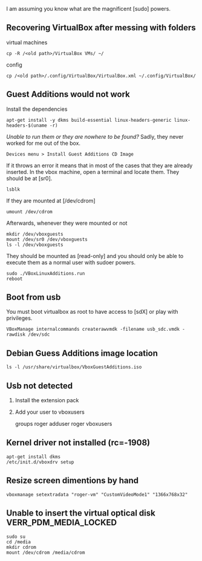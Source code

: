 I am assuming you know what are the magnificent [sudo] powers.

## Recovering VirtualBox after messing with folders

virtual machines

    cp -R /<old path>/VirtualBox VMs/ ~/

config

    cp /<old path>/.config/VirtualBox/VirtualBox.xml ~/.config/VirtualBox/

## Guest Additions would not work

Install the dependencies

    apt-get install -y dkms build-essential linux-headers-generic linux-headers-$(uname -r)

*Unable to run them or they are nowhere to be found?*
Sadly, they never worked for me out of the box.

    Devices menu > Install Guest Additions CD Image

If it throws an error it means that in most of the cases that they are already inserted.
In the vbox machine, open a terminal and locate them. They should be at [sr0].

    lsblk

If they are mounted at [/dev/cdrom]

    umount /dev/cdrom

Afterwards, whenever they were mounted or not

    mkdir /dev/vboxguests
    mount /dev/sr0 /dev/vboxguests
    ls -l /dev/vboxguests

They should be mounted as [read-only] and you should only be able to execute them as a normal user with sudoer powers.

    sudo ./VBoxLinuxAdditions.run
    reboot

## Boot from usb

You must boot virtualbox as root to have access to [sdX] or play with privileges.

    VBoxManage internalcommands createrawvmdk -filename usb_sdc.vmdk -rawdisk /dev/sdc

## Debian Guess Additions image location

    ls -l /usr/share/virtualbox/VboxGuestAdditions.iso

## Usb not detected

1. Install the extension pack
2. Add your user to vboxusers

    groups roger
    adduser roger vboxusers

## Kernel driver not installed (rc=-1908)

    apt-get install dkms
    /etc/init.d/vboxdrv setup

## Resize screen dimentions by hand

    vboxmanage setextradata "roger-vm" "CustomVideoMode1" "1366x768x32"

## Unable to insert the virtual optical disk VERR_PDM_MEDIA_LOCKED

    sudo su
    cd /media
    mkdir cdrom
    mount /dev/cdrom /media/cdrom
